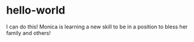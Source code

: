 # hello-world
I can do this!
Monica is learning a new skill to be in a position to bless her family and others!
